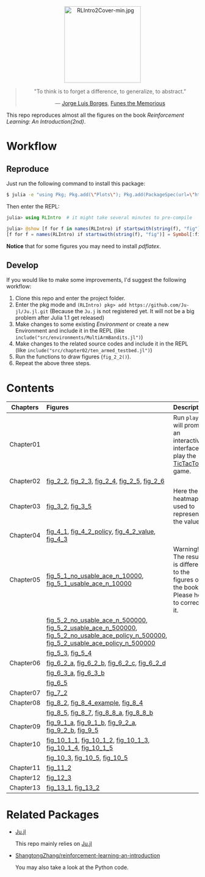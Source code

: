 <div align="center"> 
<a href="http://incompleteideas.net/book/the-book-2nd.html">
<img src="https://tianjun.me/static/site_resources/img/RLIntro2Cover-min.jpg" alt="RLIntro2Cover-min.jpg" title="RLIntro" width="200"/> 
</a>
<blockquote> 
<p> "To think is to forget a difference, to generalize, to abstract."</p>
<p>― <a href="https://en.wikipedia.org/wiki/Jorge_Luis_Borges">Jorge Luis Borges</a>, <a href="https://en.wikipedia.org/wiki/Funes_the_Memorious">Funes the Memorious</a></p>
</blockquote>
</div>

This repo reproduces almost all the figures on the book *Reinforcement Learning: An Introduction(2nd)*.

# Workflow

## Reproduce

Just run the following command to install this package:

```bash
$ julia -e "using Pkg; Pkg.add(\"Plots\"); Pkg.add(PackageSpec(url=\"https://github.com/Ju-jl/Ju.jl.git\")); Pkg.add(PackageSpec(url=\"https://github.com/Ju-jl/ReinforcementLearningAnIntroduction.jl\"));"
```

Then enter the REPL:

```julia
julia> using RLIntro  # it might take several minutes to pre-compile

julia> @show [f for f in names(RLIntro) if startswith(string(f), "fig")];  # list all the functions to reproduce corresponding figures
[f for f = names(RLIntro) if startswith(string(f), "fig")] = Symbol[:fig_10_1, :fig_10_2, :fig_10_3, :fig_10_4, :fig_10_5, :fig_11_2, :fig_12_3, :fig_13_1, :fig_13_2, :fig_2_1, :fig_2_2, :fig_2_3, :fig_2_4, :fig_2_5, :fig_2_6, :fig_3_2, :fig_3_5, :fig_4_1, :fig_4_2, :fig_4_3, :fig_5_1, :fig_5_2, :fig_5_3, :fig_5_4, :fig_6_2_a, :fig_6_2_b, :fig_6_2_c, :fig_6_2_d, :fig_6_3_a, :fig_6_3_b, :fig_6_5, :fig_7_2, :fig_8_2, :fig_8_4, :fig_8_4_example, :fig_8_5, :fig_8_7, :fig_8_8, :fig_9_1, :fig_9_10, :fig_9_2_a, :fig_9_2_b, :fig_9_5]
```

**Notice** that for some figures you may need to install *pdflatex*.

## Develop

If you would like to make some improvements, I'd suggest the following workflow:

1. Clone this repo and enter the project folder.
1. Enter the pkg mode and `(RLIntro) pkg> add https://github.com/Ju-jl/Ju.jl.git` (Because the `Ju.j` is not registered yet. It will not be a big problem after Julia 1.1 get released)
1. Make changes to some existing *Environment* or create a new Environment and include it in the REPL (like `include("src/environments/MultiArmBandits.jl")`)
1. Make changes to the related source codes and include it in the REPL (like `include("src/chapter02/ten_armed_testbed.jl")`)
1. Run the functions to draw figures (`fig_2_2()`).
1. Repeat the above three steps.

# Contents

| Chapters | Figures | Description |
|---|:--      | :-- |
| Chapter01 |  | Run `play()` will prompt an interactive interface to play the [TicTacToe](https://en.wikipedia.org/wiki/Tic-tac-toe) game. |
| Chapter02 | [fig_2_2](https://raw.githubusercontent.com/Ju-jl/ReinforcementLearningAnIntroduction.jl/master/docs/src/assets/figures/figure_2_2.png), [fig_2_3](https://raw.githubusercontent.com/Ju-jl/ReinforcementLearningAnIntroduction.jl/master/docs/src/assets/figures/figure_2_3.png), [fig_2_4](https://raw.githubusercontent.com/Ju-jl/ReinforcementLearningAnIntroduction.jl/master/docs/src/assets/figures/figure_2_4.png), [fig_2_5](https://raw.githubusercontent.com/Ju-jl/ReinforcementLearningAnIntroduction.jl/master/docs/src/assets/figures/figure_2_5.png), [fig_2_6](https://raw.githubusercontent.com/Ju-jl/ReinforcementLearningAnIntroduction.jl/master/docs/src/assets/figures/figure_2_6.png) | |
| Chapter03 | [fig_3_2](https://raw.githubusercontent.com/Ju-jl/ReinforcementLearningAnIntroduction.jl/master/docs/src/assets/figures/figure_3_2.png), [fig_3_5](https://raw.githubusercontent.com/Ju-jl/ReinforcementLearningAnIntroduction.jl/master/docs/src/assets/figures/figure_3_5.png)| Here the heatmap is used to represent the value|
| Chapter04 | [fig_4_1](https://raw.githubusercontent.com/Ju-jl/ReinforcementLearningAnIntroduction.jl/master/docs/src/assets/figures/figure_4_1.png), [fig_4_2_policy](https://raw.githubusercontent.com/Ju-jl/ReinforcementLearningAnIntroduction.jl/master/docs/src/assets/figures/figure_4_2_policy.png), [fig_4_2_value](https://raw.githubusercontent.com/Ju-jl/ReinforcementLearningAnIntroduction.jl/master/docs/src/assets/figures/figure_4_2_value.png), [fig_4_3](https://raw.githubusercontent.com/Ju-jl/ReinforcementLearningAnIntroduction.jl/master/docs/src/assets/figures/figure_4_3.png)| |
| Chapter05 | [fig_5_1_no_usable_ace_n_10000](https://raw.githubusercontent.com/Ju-jl/ReinforcementLearningAnIntroduction.jl/master/docs/src/assets/figures/figure_5_1_no_usable_ace_n_10000.png), [fig_5_1_usable_ace_n_10000](https://raw.githubusercontent.com/Ju-jl/ReinforcementLearningAnIntroduction.jl/master/docs/src/assets/figures/figure_5_1_usable_ace_n_10000.png) | Warning!!! The result is different to the figures on the book. Please help to correct it.|
| | [fig_5_2_no_usable_ace_n_500000](https://raw.githubusercontent.com/Ju-jl/ReinforcementLearningAnIntroduction.jl/master/docs/src/assets/figures/figure_5_2_no_usable_ace_n_500000.png), [fig_5_2_usable_ace_n_500000](https://raw.githubusercontent.com/Ju-jl/ReinforcementLearningAnIntroduction.jl/master/docs/src/assets/figures/figure_5_2_usable_ace_n_500000.png), [fig_5_2_no_usable_ace_policy_n_500000](https://raw.githubusercontent.com/Ju-jl/ReinforcementLearningAnIntroduction.jl/master/docs/src/assets/figures/figure_5_2_no_usable_ace_policy_n_500000.png), [fig_5_2_usable_ace_policy_n_500000](https://raw.githubusercontent.com/Ju-jl/ReinforcementLearningAnIntroduction.jl/master/docs/src/assets/figures/figure_5_2_usable_ace_policy_n_500000.png) | |
| | [fig_5_3](https://raw.githubusercontent.com/Ju-jl/ReinforcementLearningAnIntroduction.jl/master/docs/src/assets/figures/figure_5_3.png), [fig_5_4](https://raw.githubusercontent.com/Ju-jl/ReinforcementLearningAnIntroduction.jl/master/docs/src/assets/figures/figure_5_4.png)| |
| Chapter06 | [fig_6_2_a](https://raw.githubusercontent.com/Ju-jl/ReinforcementLearningAnIntroduction.jl/master/docs/src/assets/figures/figure_6_2_a.png), [fig_6_2_b](https://raw.githubusercontent.com/Ju-jl/ReinforcementLearningAnIntroduction.jl/master/docs/src/assets/figures/figure_6_2_b.png), [fig_6_2_c](https://raw.githubusercontent.com/Ju-jl/ReinforcementLearningAnIntroduction.jl/master/docs/src/assets/figures/figure_6_2_c.png), [fig_6_2_d](https://raw.githubusercontent.com/Ju-jl/ReinforcementLearningAnIntroduction.jl/master/docs/src/assets/figures/figure_6_2_d.png) | |
| | [fig_6_3_a](https://raw.githubusercontent.com/Ju-jl/ReinforcementLearningAnIntroduction.jl/master/docs/src/assets/figures/figure_6_3_a.png), [fig_6_3_b](https://raw.githubusercontent.com/Ju-jl/ReinforcementLearningAnIntroduction.jl/master/docs/src/assets/figures/figure_6_3_b.png) | |
| | [fig_6_5](https://raw.githubusercontent.com/Ju-jl/ReinforcementLearningAnIntroduction.jl/master/docs/src/assets/figures/figure_6_5.png) | |
| Chapter07 | [fig_7_2](https://raw.githubusercontent.com/Ju-jl/ReinforcementLearningAnIntroduction.jl/master/docs/src/assets/figures/figure_7_2.png) | |
| Chapter08 | [fig_8_2](https://raw.githubusercontent.com/Ju-jl/ReinforcementLearningAnIntroduction.jl/master/docs/src/assets/figures/figure_8_2.png), [fig_8_4_example](https://raw.githubusercontent.com/Ju-jl/ReinforcementLearningAnIntroduction.jl/master/docs/src/assets/figures/figure_8_4_example.png), [fig_8_4](https://raw.githubusercontent.com/Ju-jl/ReinforcementLearningAnIntroduction.jl/master/docs/src/assets/figures/figure_8_4.png) | |
| | [fig_8_5](https://raw.githubusercontent.com/Ju-jl/ReinforcementLearningAnIntroduction.jl/master/docs/src/assets/figures/figure_8_5.png), [fig_8_7](https://raw.githubusercontent.com/Ju-jl/ReinforcementLearningAnIntroduction.jl/master/docs/src/assets/figures/figure_8_7.png), [fig_8_8_a](https://raw.githubusercontent.com/Ju-jl/ReinforcementLearningAnIntroduction.jl/master/docs/src/assets/figures/figure_8_8_a.png), [fig_8_8_b](https://raw.githubusercontent.com/Ju-jl/ReinforcementLearningAnIntroduction.jl/master/docs/src/assets/figures/figure_8_8_b.png) | |
| Chapter09 | [fig_9_1_a](https://raw.githubusercontent.com/Ju-jl/ReinforcementLearningAnIntroduction.jl/master/docs/src/assets/figures/figure_9_1_a.png), [fig_9_1_b](https://raw.githubusercontent.com/Ju-jl/ReinforcementLearningAnIntroduction.jl/master/docs/src/assets/figures/figure_9_1_b.png), [fig_9_2_a](https://raw.githubusercontent.com/Ju-jl/ReinforcementLearningAnIntroduction.jl/master/docs/src/assets/figures/figure_9_2_a.png), [fig_9_2_b](https://raw.githubusercontent.com/Ju-jl/ReinforcementLearningAnIntroduction.jl/master/docs/src/assets/figures/figure_9_2_b.png), [fig_9_5](https://raw.githubusercontent.com/Ju-jl/ReinforcementLearningAnIntroduction.jl/master/docs/src/assets/figures/figure_9_5.png)| |
| Chapter10 | [fig_10_1_1](https://raw.githubusercontent.com/Ju-jl/ReinforcementLearningAnIntroduction.jl/master/docs/src/assets/figures/figure_10_1_1.png), [fig_10_1_2](https://raw.githubusercontent.com/Ju-jl/ReinforcementLearningAnIntroduction.jl/master/docs/src/assets/figures/figure_10_1_2.png), [fig_10_1_3](https://raw.githubusercontent.com/Ju-jl/ReinforcementLearningAnIntroduction.jl/master/docs/src/assets/figures/figure_10_1_3.png), [fig_10_1_4](https://raw.githubusercontent.com/Ju-jl/ReinforcementLearningAnIntroduction.jl/master/docs/src/assets/figures/figure_10_1_4.png), [fig_10_1_5](https://raw.githubusercontent.com/Ju-jl/ReinforcementLearningAnIntroduction.jl/master/docs/src/assets/figures/figure_10_1_5.png) | |
| | [fig_10_3](https://raw.githubusercontent.com/Ju-jl/ReinforcementLearningAnIntroduction.jl/master/docs/src/assets/figures/figure_10_3.png), [fig_10_5](https://raw.githubusercontent.com/Ju-jl/ReinforcementLearningAnIntroduction.jl/master/docs/src/assets/figures/figure_10_4.png), [fig_10_5](https://raw.githubusercontent.com/Ju-jl/ReinforcementLearningAnIntroduction.jl/master/docs/src/assets/figures/figure_10_5.png)| |
|Chapter11 | [fig_11_2](https://raw.githubusercontent.com/Ju-jl/ReinforcementLearningAnIntroduction.jl/master/docs/src/assets/figures/figure_11_2.png) | |
|Chapter12 | [fig_12_3](https://raw.githubusercontent.com/Ju-jl/ReinforcementLearningAnIntroduction.jl/master/docs/src/assets/figures/figure_12_3.png)| |
| Chapter13 | [fig_13_1](https://raw.githubusercontent.com/Ju-jl/ReinforcementLearningAnIntroduction.jl/master/docs/src/assets/figures/figure_13_1.png), [fig_13_2](https://raw.githubusercontent.com/Ju-jl/ReinforcementLearningAnIntroduction.jl/master/docs/src/assets/figures/figure_13_2.png)

# Related Packages

- [Ju.jl](https://github.com/Ju-jl/Ju.jl)

    This repo mainly relies on [Ju.jl](https://github.com/Ju-jl/Ju.jl)
- [ShangtongZhang/reinforcement-learning-an-introduction](https://github.com/ShangtongZhang/reinforcement-learning-an-introduction)

    You may also take a look at the Python code.
